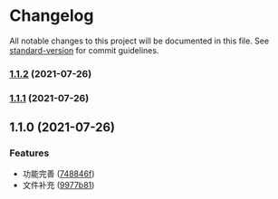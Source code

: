 # Changelog

All notable changes to this project will be documented in this file. See [standard-version](https://github.com/conventional-changelog/standard-version) for commit guidelines.

### [1.1.2](https://github.com/zhengpq/gulp-adui-component-shaking/compare/v1.1.1...v1.1.2) (2021-07-26)

### [1.1.1](https://github.com/zhengpq/gulp-adui-component-shaking/compare/v1.1.0...v1.1.1) (2021-07-26)

## 1.1.0 (2021-07-26)


### Features

* 功能完善 ([748846f](https://github.com/zhengpq/gulp-adui-component-shaking/commit/748846f4efe08ad9e2a6af41726eaeb1e8c1a577))
* 文件补充 ([9977b81](https://github.com/zhengpq/gulp-adui-component-shaking/commit/9977b8156c413105332b7c510156222260377032))
